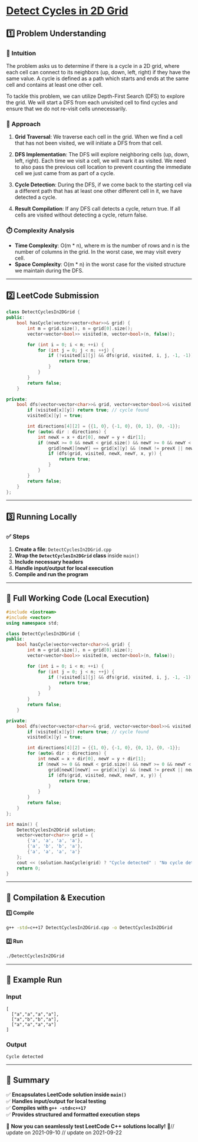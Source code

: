 # **[Detect Cycles in 2D Grid](https://leetcode.com/problems/detect-cycles-in-2d-grid/description/)**  

## **1️⃣ Problem Understanding**  
### **📌 Intuition**  
The problem asks us to determine if there is a cycle in a 2D grid, where each cell can connect to its neighbors (up, down, left, right) if they have the same value. A cycle is defined as a path which starts and ends at the same cell and contains at least one other cell. 

To tackle this problem, we can utilize Depth-First Search (DFS) to explore the grid. We will start a DFS from each unvisited cell to find cycles and ensure that we do not re-visit cells unnecessarily. 

### **🚀 Approach**  
1. **Grid Traversal**: We traverse each cell in the grid. When we find a cell that has not been visited, we will initiate a DFS from that cell.
  
2. **DFS Implementation**: The DFS will explore neighboring cells (up, down, left, right). Each time we visit a cell, we will mark it as visited. We need to also pass the previous cell location to prevent counting the immediate cell we just came from as part of a cycle.
  
3. **Cycle Detection**: During the DFS, if we come back to the starting cell via a different path that has at least one other different cell in it, we have detected a cycle.

4. **Result Compilation**: If any DFS call detects a cycle, return true. If all cells are visited without detecting a cycle, return false.

### **⏱️ Complexity Analysis**  
- **Time Complexity**: O(m * n), where m is the number of rows and n is the number of columns in the grid. In the worst case, we may visit every cell.  
- **Space Complexity**: O(m * n) in the worst case for the visited structure we maintain during the DFS. 

---  

## **2️⃣ LeetCode Submission**  
```cpp
class DetectCyclesIn2DGrid {
public:
    bool hasCycle(vector<vector<char>>& grid) {
        int m = grid.size(), n = grid[0].size();
        vector<vector<bool>> visited(m, vector<bool>(n, false));

        for (int i = 0; i < m; ++i) {
            for (int j = 0; j < n; ++j) {
                if (!visited[i][j] && dfs(grid, visited, i, j, -1, -1)) {
                    return true;
                }
            }
        }
        return false;
    }

private:
    bool dfs(vector<vector<char>>& grid, vector<vector<bool>>& visited, int x, int y, int prevX, int prevY) {
        if (visited[x][y]) return true; // cycle found
        visited[x][y] = true;

        int directions[4][2] = {{1, 0}, {-1, 0}, {0, 1}, {0, -1}};
        for (auto& dir : directions) {
            int newX = x + dir[0], newY = y + dir[1];
            if (newX >= 0 && newX < grid.size() && newY >= 0 && newY < grid[0].size() && 
                grid[newX][newY] == grid[x][y] && (newX != prevX || newY != prevY)) {
                if (dfs(grid, visited, newX, newY, x, y)) {
                    return true;
                }
            }
        }
        return false;
    }
};  
```  

---  

## **3️⃣ Running Locally**  
### **✅ Steps**  
1. **Create a file**: `DetectCyclesIn2DGrid.cpp`  
2. **Wrap the `DetectCyclesIn2DGrid` class** inside `main()`  
3. **Include necessary headers**  
4. **Handle input/output for local execution**  
5. **Compile and run the program**  

---  

## **📝 Full Working Code (Local Execution)**  
```cpp
#include <iostream>
#include <vector>
using namespace std;

class DetectCyclesIn2DGrid {
public:
    bool hasCycle(vector<vector<char>>& grid) {
        int m = grid.size(), n = grid[0].size();
        vector<vector<bool>> visited(m, vector<bool>(n, false));

        for (int i = 0; i < m; ++i) {
            for (int j = 0; j < n; ++j) {
                if (!visited[i][j] && dfs(grid, visited, i, j, -1, -1)) {
                    return true;
                }
            }
        }
        return false;
    }

private:
    bool dfs(vector<vector<char>>& grid, vector<vector<bool>>& visited, int x, int y, int prevX, int prevY) {
        if (visited[x][y]) return true; // cycle found
        visited[x][y] = true;

        int directions[4][2] = {{1, 0}, {-1, 0}, {0, 1}, {0, -1}};
        for (auto& dir : directions) {
            int newX = x + dir[0], newY = y + dir[1];
            if (newX >= 0 && newX < grid.size() && newY >= 0 && newY < grid[0].size() && 
                grid[newX][newY] == grid[x][y] && (newX != prevX || newY != prevY)) {
                if (dfs(grid, visited, newX, newY, x, y)) {
                    return true;
                }
            }
        }
        return false;
    }
};

int main() {
    DetectCyclesIn2DGrid solution;
    vector<vector<char>> grid = {
        {'a', 'a', 'a', 'a'},
        {'a', 'b', 'b', 'a'},
        {'a', 'a', 'a', 'a'}
    };
    cout << (solution.hasCycle(grid) ? "Cycle detected" : "No cycle detected") << endl;
    return 0;
}  
```  

---  

## **🔧 Compilation & Execution**  
#### **1️⃣ Compile**  
```bash
g++ -std=c++17 DetectCyclesIn2DGrid.cpp -o DetectCyclesIn2DGrid
```  

#### **2️⃣ Run**  
```bash
./DetectCyclesIn2DGrid
```  

---  

## **🎯 Example Run**  
### **Input**  
```
[
  ["a","a","a","a"],
  ["a","b","b","a"],
  ["a","a","a","a"]
]
```  
### **Output**  
```
Cycle detected
```  

---  

## **📌 Summary**  
✅ **Encapsulates LeetCode solution inside `main()`**  
✅ **Handles input/output for local testing**  
✅ **Compiles with `g++ -std=c++17`**  
✅ **Provides structured and formatted execution steps**  

🚀 **Now you can seamlessly test LeetCode C++ solutions locally!** 🚀// update on 2021-09-10
// update on 2021-09-22
